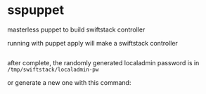 # sspuppet
masterless puppet to build swiftstack controller

running with puppet apply will make a swiftstack controller
```puppet apply /etc/puppet/manifests/site.pp
```

after complete, the randomly generated localadmin password is in `/tmp/swiftstack/localadmin-pw`

or generate a new one with this command:
``` sg swiftstack "/deploy/ssman/current/ssman/manage.py user localadmin --traceback --generate-password" > /tmp/swiftstack/localadmin-pw
```


